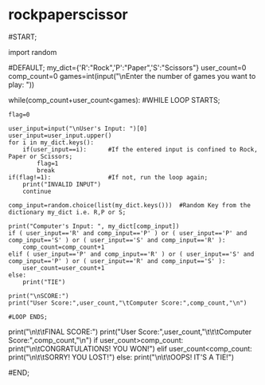 # rockpaperscissor
#START;

import random

#DEFAULT;
my_dict={'R':"Rock",'P':"Paper",'S':"Scissors"}
user_count=0
comp_count=0
games=int(input("\nEnter the number of games you want to play: "))

while(comp_count+user_count<games):
	#WHILE LOOP STARTS;

	flag=0

	user_input=input("\nUser's Input: ")[0]
	user_input=user_input.upper()
	for i in my_dict.keys():
		if(user_input==i):		#If the entered input is confined to Rock, Paper or Scissors;
			flag=1
			break
	if(flag!=1):				#If not, run the loop again;
		print("INVALID INPUT")
		continue

	comp_input=random.choice(list(my_dict.keys()))	#Random Key from the dictionary my_dict i.e. R,P or S;

	print("Computer's Input: ", my_dict[comp_input])
	if ( user_input=='R' and comp_input=='P' ) or ( user_input=='P' and comp_input=='S' ) or ( user_input=='S' and comp_input=='R' ):
		comp_count=comp_count+1
	elif ( user_input=='P' and comp_input=='R' ) or ( user_input=='S' and comp_input=='P' ) or ( user_input=='R' and comp_input=='S' ):
		user_count=user_count+1
	else:
		print("TIE")

	print("\nSCORE:")
	print("User Score:",user_count,"\tComputer Score:",comp_count,"\n")

	#LOOP ENDS;

print("\n\t\tFINAL SCORE:")
print("User Score:",user_count,"\t\t\tComputer Score:",comp_count,"\n")
if user_count>comp_count:
	print("\n\tCONGRATULATIONS! YOU WON!")
elif user_count<comp_count:
	print("\n\t\tSORRY! YOU LOST!")
else:
	print("\n\t\tOOPS! IT'S A TIE!")



#END;
